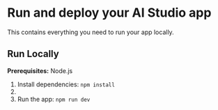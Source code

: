 # Run and deploy your AI Studio app

This contains everything you need to run your app locally.

## Run Locally

**Prerequisites:**  Node.js


1. Install dependencies:
   `npm install`
2. 
3. Run the app:
   `npm run dev`
